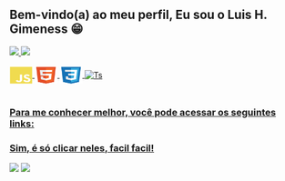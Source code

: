## Bem-vindo(a) ao meu perfil, Eu sou o Luis H. Gimeness 😁

 <div>
   <a href="https://github.com/HenriqueGimeness">
   <img height="180em" src="https://github-readme-stats.vercel.app/api?username=HenriqueGimeness&show_icons=true&theme=synthwave&include_all_commits=true&count_private=true"/>
   <img height="180em" src="https://github-readme-stats.vercel.app/api/top-langs/?username=HenriqueGimeness&layout=compact&langs_count=6&theme=synthwave"/>
</div>
    
<div style="display: inline_block"><br>
  <img align="center" alt="Js" height="30" width="40" src="https://raw.githubusercontent.com/devicons/devicon/master/icons/javascript/javascript-plain.svg">
  <img align="center" alt="HTML" height="30" width="40" src="https://raw.githubusercontent.com/devicons/devicon/master/icons/html5/html5-original.svg">
  <img align="center" alt="CSS" height="30" width="40" src="https://raw.githubusercontent.com/devicons/devicon/master/icons/css3/css3-original.svg">
  <img align="center" alt="Ts" height="30" width="40" src="https://cdn.jsdelivr.net/gh/devicons/devicon@latest/icons/typescript/typescript-original.svg"/>
    
</div>
 
<br>
 
### Para me conhecer melhor, você pode acessar os seguintes links:
### Sim, é só clicar neles, facil facil!
 
<div> 
  <a href="https://instagram.com/HenriqueGimenes_" target="_blank"><img src="https://img.shields.io/badge/-Instagram-%23E4405F?style=for-the-badge&logo=instagram&logoColor=white" target="_blank"></a>
  <a href = "mailto:HenriqueGimenes3@gmail.com"><img src="https://img.shields.io/badge/-Gmail-%23333?style=for-the-badge&logo=gmail&logoColor=white" target="_blank"></a> 

</div>
